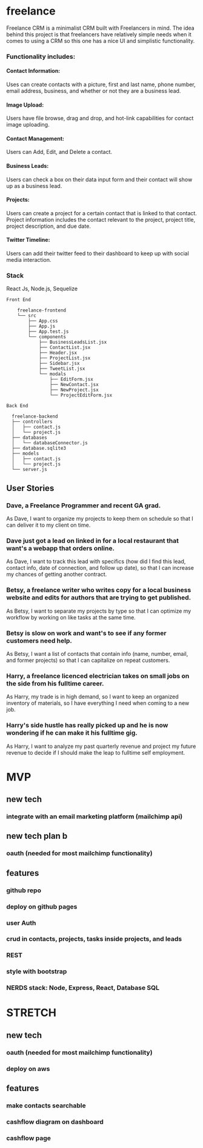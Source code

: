 # freelance

Freelance CRM is a minimalist CRM built with Freelancers in mind. The idea behind this project is that freelancers have relatively simple needs when it comes to using a CRM so this one has a nice UI and simplistic functionality.

### Functionality includes:
#### Contact Information: 
Uses can create contacts with a picture, first and last name, phone number, email address, business, and whether or not they are a business lead.

#### Image Upload: 
Users have file browse, drag and drop, and hot-link capabilities for contact image uploading.

#### Contact Management: 
Users can Add, Edit, and Delete a contact.

#### Business Leads:
Users can check a box on their data input form and their contact will show up as a business lead.

#### Projects: 
Users can create a project for a certain contact that is linked to that contact. Project information includes the contact relevant to the project, project title, project description, and due date.

#### Twitter Timeline: 
Users can add their twitter feed to their dashboard to keep up with social media interaction.

### Stack
React Js, Node.js, Sequelize

```
Front End

    freelance-frontend
    └── src
        ├── App.css
        ├── App.js
        ├── App.test.js
        └── components
            ├── BusinessLeadsList.jsx
            ├── ContactList.jsx
            ├── Header.jsx
            ├── ProjectList.jsx
            ├── Sidebar.jsx
            ├── TweetList.jsx
            └── modals
                ├── EditForm.jsx
                ├── NewContact.jsx
                ├── NewProject.jsx
                └── ProjectEditForm.jsx
```

``` 
Back End

  freelance-backend
  ├── controllers
  │   ├── contact.js
  │   └── project.js
  ├── databases
  │   └── databaseConnector.js
  ├── database.sqlite3
  ├── models
  │   ├── contact.js
  │   └── project.js
  └── server.js
```


## User Stories
### Dave, a Freelance Programmer and recent GA grad.
As Dave, I want to organize my projects to keep them on schedule so that I can deliver it to my client on time.
### Dave just got a lead on linked in for a local restaurant that want's a webapp that orders online.
As Dave, I want to track this lead with specifics (how did I find this lead, contact info, date of connection, and follow up date), so that I can increase my chances of getting another contract.

### Betsy, a freelance writer who writes copy for a local business website and edits for authors that are trying to get published.
As Betsy, I want to separate my projects by type so that I can optimize my workflow by working on like tasks at the same time.
### Betsy is slow on work and want's to see if any former customers need help.
As Betsy, I want a list of contacts that contain info (name, number, email, and former projects) so that I can capitalize on repeat customers.

### Harry, a freelance licenced electrician takes on small jobs on the side from his fulltime career.
As Harry, my trade is in high demand, so I want to keep an organized inventory of materials, so I have everything I need when coming to a new job.
### Harry's side hustle has really picked up and he is now wondering if he can make it his fulltime gig.
As Harry, I want to analyze my past quarterly revenue and project my future revenue to decide if I should make the leap to fulltime self employment.

# MVP
## new tech
### integrate with an email marketing platform (mailchimp api)
## new tech plan b
### oauth (needed for most mailchimp functionality)

## features
### github repo
### deploy on github pages
### user Auth 
### crud in contacts, projects, tasks inside projects, and leads
### REST
### style with bootstrap
### NERDS stack: Node, Express, React, Database SQL


# STRETCH
## new tech
### oauth (needed for most mailchimp functionality)
### deploy on aws

## features
### make contacts searchable
### cashflow diagram on dashboard
### cashflow page
